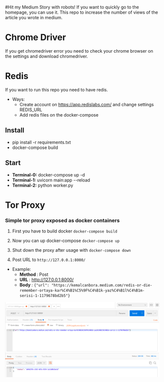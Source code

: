 #Hit my Medium Story with robots!
 If you want to quickly go to the homepage, you can use it. This repo to increase the number of views of the article you wrote in medium.

# Chrome Driver
If you get chromedriver error you need to check your chrome browser on the settings and download chromedriver.

# Redis 
If you want to run this repo you need to have redis. 
 - Ways: 
    - Create account on https://app.redislabs.com/ and change settings REDIS_URL
    - Add redis files on the docker-compose


## Install 
 - pip install -r requirements.txt 
 - docker-compose build

## Start
 - <b>Terminal-0:</b> docker-compose up -d
 - <b>Terminal-1:</b> uvicorn main:app --reload
 - <b>Terminal-2:</b> python worker.py

# Tor Proxy
### Simple tor proxy exposed as docker containers

1. First you have to build docker ```docker-compose build``` 

2. Now you can up docker-compose ```docker-compose up```

3. Shut down the proxy after usage with ```docker-compose down```

4. Post URL to ```http://127.0.0.1:8000/```
 - Example:
    - <b>Method </b>: Post
    - <b>URL </b>: http://127.0.0.1:8000/
    - <b>Body </b>: ```{"url": "https://kemalcanbora.medium.com/redis-or-die-remember-ortaya-kar%C4%B1%C5%9F%C4%B1k-yaz%C4%B1l%C4%B1m-serisi-1-1179678bd2b5"}```
    
![Alt text](screenshot.png)


